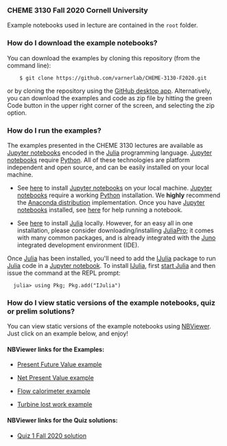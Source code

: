 ### CHEME 3130 Fall 2020 Cornell University
Example notebooks used in lecture are contained in the ``root`` folder.

### How do I download the example notebooks?
You can download the examples by cloning this repository (from the command line):

```
    $ git clone https://github.com/varnerlab/CHEME-3130-F2020.git
```

or by cloning the repository using the [GitHub desktop app](https://desktop.github.com). 
Alternatively, you can download the examples and code as zip file by hitting the green Code button in the upper right corner of the screen, and selecting the zip option.   

### How do I run the examples?
The examples presented in the CHEME 3130 lectures are available as [Jupyter notebooks](http://jupyter.org)
encoded in the [Julia](https://julialang.org) programming language. [Jupyter notebooks](http://jupyter.org)
require [Python](https://www.python.org). All of these technologies are platform independent and open source,
and can be easily installed on your local machine.

* See [here](http://jupyter.org/install.html) to install [Jupyter notebooks](http://jupyter.org) on your local machine.
[Jupyter notebooks](http://jupyter.org) require a working [Python](https://www.python.org) installation.
We __highly__ recommend the [Anaconda distribution](https://www.anaconda.com/download/#macos) implementation.
Once you have [Jupyter notebooks](http://jupyter.org) installed, see [here](https://jupyter.readthedocs.io/en/latest/running.html#running) for help running a notebook.

* See [here](https://julialang.org/downloads/) to install [Julia](https://julialang.org) locally.
However, for an easy all in one installation, please consider downloading/installing [JuliaPro](https://juliacomputing.com/products/juliapro); it comes with many common packages, and is already integrated with the [Juno](https://junolab.org) integrated development environment (IDE).

Once [Julia](https://julialang.org) has been installed, you'll need to add the [IJulia](https://github.com/JuliaLang/IJulia.jl) package to run [Julia](https://julialang.org) code in a [Jupyter notebook](http://jupyter.org).
To install [IJulia](https://github.com/JuliaLang/IJulia.jl), first [start Julia](https://docs.julialang.org/en/stable/manual/getting-started/) and then issue the command at the REPL prompt:

```
  julia> using Pkg; Pkg.add("IJulia")
```



### How do I view static versions of the example notebooks, quiz or prelim solutions?
You can view static versions of the example notebooks using [NBViewer](https://nbviewer.jupyter.org). Just click on an example below, and enjoy!

#### NBViewer links for the Examples:
* [Present Future Value example](https://nbviewer.jupyter.org/github/varnerlab/CHEME-3130-F2020/blob/master/Example-Present-Future-Value.ipynb)

* [Net Present Value example](https://nbviewer.jupyter.org/github/varnerlab/CHEME-3130-F2020/blob/master/Example-NetPresentValue-Calculation.ipynb)

* [Flow calorimeter example](https://nbviewer.jupyter.org/github/varnerlab/CHEME-3130-F2020/blob/master/Example-FlowCalorimeter.ipynb)

* [Turbine lost work example](https://nbviewer.jupyter.org/github/varnerlab/CHEME-3130-F2020/blob/master/Example-Turbine.ipynb)


#### NBViewer links for the Quiz solutions:
* [Quiz 1 Fall 2020 solution]()


